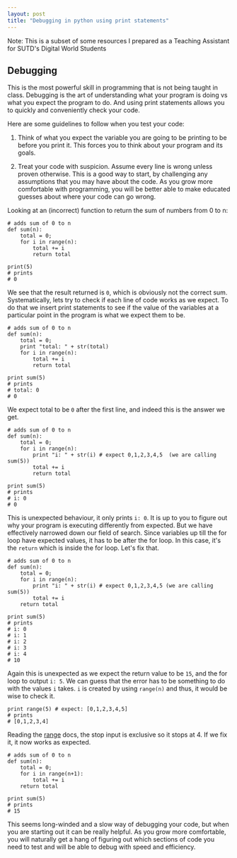```yaml
---
layout: post
title: "Debugging in python using print statements"
---
```


Note: This is a subset of some resources I prepared as a Teaching Assistant for SUTD's Digital World Students

## Debugging
This is the most powerful skill in programming that is not being taught in class. Debugging is the art of understanding what your program is doing vs what you expect the program to do. And using print statements allows you to quickly and conveniently check your code.

Here are some guidelines to follow when you test your code:

1. Think of what you expect the variable you are going to be printing to be before you print it. This forces you to think about your program and its goals.

2. Treat your code with suspicion. Assume every line is wrong unless proven otherwise. This is a good way to start, by challenging any assumptions that you may have about the code. As you grow more comfortable with programming, you will be better able to make educated guesses about where your code can go wrong.

Looking at an (incorrect) function to return the sum of numbers from 0 to n:

```
# adds sum of 0 to n
def sum(n):
    total = 0;
    for i in range(n):
        total += i
        return total

print(5)
# prints
# 0 
``` 

We see that the result returned is `0`, which is obviously not the correct sum. Systematically, lets try to check if each line of code works as we expect. To do that we insert print statements to see if the value of the variables at a particular point in the program is what we expect them to be.

```
# adds sum of 0 to n
def sum(n):
    total = 0;
    print "total: " + str(total) 
    for i in range(n):
        total += i
        return total

print sum(5) 
# prints 
# total: 0
# 0
``` 
We expect total to be `0` after the first line, and indeed this is the answer we get. 

```
# adds sum of 0 to n
def sum(n):
    total = 0;
    for i in range(n):
        print "i: " + str(i) # expect 0,1,2,3,4,5  (we are calling sum(5))
        total += i
        return total

print sum(5) 
# prints 
# i: 0
# 0
``` 

This is unexpected behaviour, it only prints `i: 0`. It is up to you to figure out why your program is executing differently from expected. But we have effectively narrowed down our field of search. Since variables up till the for loop have expected values, it has to be after the for loop. In this case, it's the `return` which is inside the for loop. Let's fix that.

```
# adds sum of 0 to n
def sum(n):
    total = 0;
    for i in range(n):
        print "i: " + str(i) # expect 0,1,2,3,4,5 (we are calling sum(5))
        total += i
    return total

print sum(5) 
# prints 
# i: 0
# i: 1
# i: 2
# i: 3
# i: 4
# 10
``` 

Again this is unexpected as we expect the return value to be `15`, and the for loop to output `i: 5`. We can guess that the error has to be something to do with the values `i` takes. `i` is created by using `range(n)` and thus, it would be wise to check it.

```
print range(5) # expect: [0,1,2,3,4,5]
# prints
# [0,1,2,3,4]
```

Reading the [range](https://docs.python.org/2/library/functions.html#range) docs, the stop input is exclusive so it stops at 4. If we fix it, it now works as expected.

```
# adds sum of 0 to n
def sum(n):
    total = 0;
    for i in range(n+1):
        total += i
    return total

print sum(5) 
# prints 
# 15
``` 

This seems long-winded and a slow way of debugging your code, but when you are starting out it can be really helpful. As you grow more comfortable, you will naturally get a hang of figuring out which sections of code you need to test and will be able to debug with speed and efficiency.